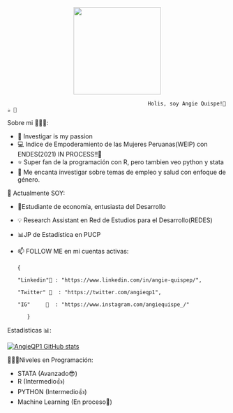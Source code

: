 <div id="header" align="center">
<img src="https://media.giphy.com/media/ule4vhcY1xEKQ/giphy.gif" width="200" /> 
</div>

                                                 Holis, soy Angie Quispe!🌟 ☕ 🧠

Sobre mi 👩🏻‍💻:
- 👀 Investigar is my passion
- 💻 Indice de Empoderamiento de las Mujeres Peruanas(WEIP) con ENDES(2021) IN PROCESS!!💜
- ⭐ Super fan de la programación con R, pero tambien veo python y stata
- 💞️ Me encanta investigar sobre temas de empleo y salud con enfoque de género.

🌱 Actualmente SOY:
- 🙋Estudiante de economía, entusiasta del Desarrollo
- 💡 Research Assistant en Red de Estudios para el Desarrollo(REDES)
- 📊JP de Estadística en PUCP

- 📫 FOLLOW ME en mi cuentas activas:
 
 
     { 
 
      "Linkedin"💜 : "https://www.linkedin.com/in/angie-quispep/", 
      
      "Twitter" 💜  : "https://twitter.com/angieqp1",
      
      "IG"     💜  : "https://www.instagram.com/angiequispe_/"
      
         }

Estadísticas 📊:


[![
AngieQP1 GitHub stats](https://github-readme-stats.vercel.app/api?username=AngieQP1)](https://github.com/AngieQP1/github-readme-stats)



👩🏻‍💻Niveles en Programación:

- STATA (Avanzado😎)
- R (Intermedio👍)
- PYTHON (Intermedio👍)
- Machine Learning (En proceso🙊)


<!---
AngieQP1/AngieQP1 is a ✨ special ✨ repository because its `README.md` (this file) appears on your GitHub profile.
You can click the Preview link to take a look at your changes.
--->
